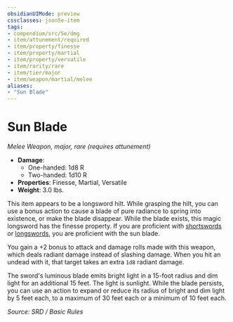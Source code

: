```yaml
---
obsidianUIMode: preview
cssclasses: json5e-item
tags:
- compendium/src/5e/dmg
- item/attunement/required
- item/property/finesse
- item/property/martial
- item/property/versatile
- item/rarity/rare
- item/tier/major
- item/weapon/martial/melee
aliases: 
- "Sun Blade"
---
```

# Sun Blade
*Melee Weapon, major, rare (requires attunement)*  

- **Damage**:
  - One-handed: 1d8 R
  - Two-handed: 1d10 R
- **Properties**: Finesse, Martial, Versatile
- **Weight**: 3.0 lbs.

This item appears to be a longsword hilt. While grasping the hilt, you can use a bonus action to cause a blade of pure radiance to spring into existence, or make the blade disappear. While the blade exists, this magic longsword has the finesse property. If you are proficient with [shortswords](compendium/items/shortsword.md) or [longswords](compendium/items/longsword.md), you are proficient with the sun blade.

You gain a +2 bonus to attack and damage rolls made with this weapon, which deals radiant damage instead of slashing damage. When you hit an undead with it, that target takes an extra `1d8` radiant damage.

The sword's luminous blade emits bright light in a 15-foot radius and dim light for an additional 15 feet. The light is sunlight. While the blade persists, you can use an action to expand or reduce its radius of bright and dim light by 5 feet each, to a maximum of 30 feet each or a minimum of 10 feet each.

*Source: SRD / Basic Rules*